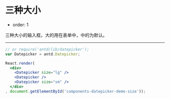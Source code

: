 # 三种大小

- order: 1

三种大小的输入框，大的用在表单中，中的为默认。

---

````jsx
// or require('antd/lib/datepicker');
var Datepicker = antd.Datepicker;

React.render(
  <div>
    <Datepicker size="lg" />
    <Datepicker />
    <Datepicker size="sm" />
  </div>
, document.getElementById('components-datepicker-demo-size'));
````
